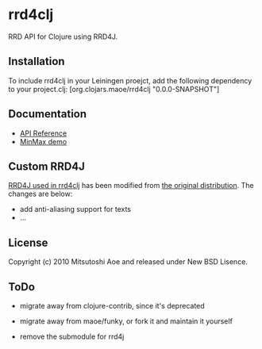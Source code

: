 rrd4clj
==============

RRD API for Clojure using RRD4J.

Installation
-------------

To include rrd4clj in your Leiningen proejct, add the following dependency to your project.clj:
    [org.clojars.maoe/rrd4clj "0.0.0-SNAPSHOT"]

Documentation
-------------

- [API Reference](http://maoe.github.com/rrd4clj/autodoc/)
- [MinMax demo](http://github.com/maoe/rrd4clj/blob/master/src/clj/rrd4clj/examples.clj)

Custom RRD4J
-------------

[RRD4J used in rrd4clj](http://github.com/maoe/rrd4j) has been modified from
[the original distribution](https://rrd4j.dev.java.net/). The changes are below:

- add anti-aliasing support for texts
- ...

License
-------------

Copyright (c) 2010 Mitsutoshi Aoe and released under New BSD Lisence.

ToDo
-------------

 - migrate away from clojure-contrib, since it's deprecated

 - migrate away from maoe/funky, or fork it and maintain it yourself

 - remove the submodule for rrd4j
